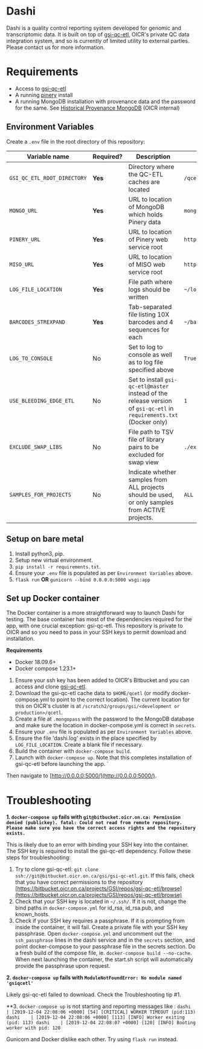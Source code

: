 # Dashi

Dashi is a quality control reporting system developed for genomic and
transcriptomic data. It is built on top of
[gsi-qc-etl](https://bitbucket.oicr.on.ca/projects/GSI/repos/gsi-qc-etl/browse),
OICR's private QC data integration system, and so is currently of limited
utility to external parties. Please contact us for more information.

# Requirements
* Access to [gsi-qc-etl](https://bitbucket.oicr.on.ca/projects/GSI/repos/gsi-qc-etl/browse)
* A running [pinery](https://github.com/oicr-gsi/pinery) install
* A running MongoDB installation with provenance data and the password for the
    same. See
    [Historical Provenance MongoDB](https://wiki.oicr.on.ca/display/GSI/Historical+Provenance+MongoDB)
    (OICR internal)


## Environment Variables
Create a `.env` file in the root directory of this repository:

| Variable name | Required? | Description | Example | Default |
|---------------|-----------|-------------|---------|---------|
| `GSI_QC_ETL_ROOT_DIRECTORY` | **Yes** | Directory where the QC-ETL caches are located | `/qcetl` | |
| `MONGO_URL` | **Yes** | URL to location of MongoDB which holds Pinery data | `mongodb://user:password@mongo_web_url:27017/db_name` | |
| `PINERY_URL` | **Yes** | URL to location of Pinery web service root | `http://pinery-url:8080/pinery-ws-miso` | 
| `MISO_URL` | **Yes** | URL to location of MISO web service root | `http://miso.your.domain/` |
| `LOG_FILE_LOCATION` | **Yes** | File path where logs should be written | `~/logs/dashi.log` | `./dashi.log` |
| `BARCODES_STREXPAND` | **Yes** | Tab-separated file listing 10X barcodes and 4 sequences for each | `~/barcodes` | |
| `LOG_TO_CONSOLE` | No | Set to log to console as well as to log file specified above | `True` | do not log |
| `USE_BLEEDING_EDGE_ETL` | No | Set to install `gsi-qc-etl@master` instead of the release version of `gsi-qc-etl` in `requirements.txt` (Docker only) | `1` | use release version |
| `EXCLUDE_SWAP_LIBS` | No | File path to TSV file of library pairs to be excluded for swap view | `./exclude_swap_lib.tsv` | |
| `SAMPLES_FOR_PROJECTS` | No | Indicate whether samples from ALL projects should be used, or only samples from ACTIVE projects. | `ALL` | `ACTIVE` |

## Setup on bare metal

1. Install python3, pip.
1. Setup new virtual environment.
1. `pip install -r requirements.txt`.
1. Ensure your `.env` file is populated as per `Environment Variables` above.
1. `flask run` **OR** `gunicorn --bind 0.0.0.0:5000 wsgi:app`


## Set up Docker container

The Docker container is a more straightforward way to launch Dashi for testing.
The base container has most of the dependencies required for the app, with one
crucial exception: gsi-qc-etl. This repository is private to OICR and so you
need to pass in your SSH keys to permit download and installation.

**Requirements**
* Docker 18.09.6+
* Docker compose 1.23.1+

1. Ensure your ssh key has been added to OICR's Bitbucket and you can access and
   clone
   [gsi-qc-etl](https://bitbucket.oicr.on.ca/projects/GSI/repos/gsi-qc-etl/browse). 
1. Download the gsi-qc-etl cache data to `$HOME/qcetl` (or modify
   docker-compose.yml to point to the correct location). The current location for
   this on OICR's cluster is at
   `/scratch2/groups/gsi/<development or production>/qcetl`.
1. Create a file at `.mongopass` with the password to the MongoDB database and
    make sure the location in docker-compose.yml is correct in `secrets`.
1. Ensure your `.env` file is populated as per `Environment Variables` above.
1. Ensure the file 'dashi.log' exists in the place specified by `LOG_FILE_LOCATION`. Create a blank file if necessary.
1. Build the container with `docker-compose build`. 
1. Launch with `docker-compose up`. Note that this completes installation of
    gsi-qc-etl before launching the app.
`

Then navigate to [http://0.0.0.0:5000/](http://0.0.0.0:5000/).



# Troubleshooting

**1. `docker-compose up` fails with `git@bitbucket.oicr.on.ca: Permission denied (publickey).
  fatal: Could not read from remote repository. Please make sure you have the correct access rights and the repository exists.`**

This is likely due to an error with binding your SSH key into the container. The
SSH key is required to install the gsi-qc-etl dependency. Follow these steps for
troubleshooting:

1. Try to clone gsi-qc-etl: `git clone ssh://git@bitbucket.oicr.on.ca/gsi/gsi-qc-etl.git`. 
    If this fails, check that you have correct permissions to the repository
    [https://bitbucket.oicr.on.ca/projects/GSI/repos/gsi-qc-etl/browse](https://bitbucket.oicr.on.ca/projects/GSI/repos/gsi-qc-etl/browse)
2. Check that your SSH key is located in `~/.ssh/`. If it is not, change the
    bind paths in `docker-compose.yml` for id_rsa, id_rsa.pub, and known_hosts.
3. Check if your SSH key requires a passphrase. If it is prompting from inside
    the container, it will fail. Create a private file with your SSH key
    passphrase. Open `docker-compose.yml` and uncomment out the
    `ssh_passphrase` lines in the dashi service and in the `secrets` section,
    and point docker-compose to your passphrase file in the secrets section.
    Do a fresh build of the compose file, ie. `docker-compose build --no-cache`.
    When next launching the container, the start.sh script will automatically
    provide the passphrase upon request.


**2. `docker-compose up` fails with `ModuleNotFoundError: No module named 'gsiqcetl'`**

Likely gsi-qc-etl failed to download. Check the Troubleshooting tip #1.

**3. `docker-compose up` is not starting and reporting messages like : `dashi    | [2019-12-04 22:08:06 +0000] [54] [CRITICAL] WORKER TIMEOUT (pid:113) 
    dashi    | [2019-12-04 22:08:06 +0000] [113] [INFO] Worker exiting (pid: 113)
    dashi    | [2019-12-04 22:08:07 +0000] [120] [INFO] Booting worker with pid: 120`
 

Gunicorn and Docker dislike each other. Try using `flask run` instead.
